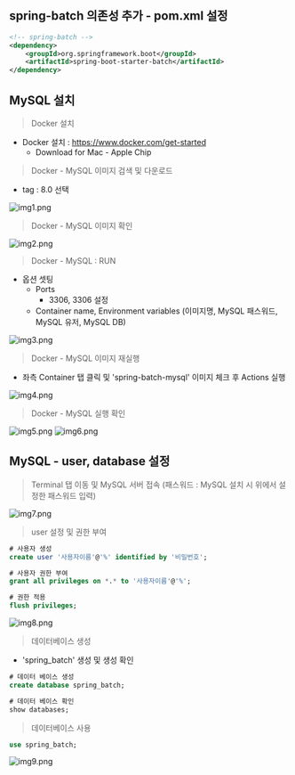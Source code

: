 ## spring-batch 의존성 추가 - pom.xml 설정

````xml
<!-- spring-batch -->
<dependency>
    <groupId>org.springframework.boot</groupId>
    <artifactId>spring-boot-starter-batch</artifactId>
</dependency>
````

## MySQL 설치

> Docker 설치

- Docker 설치 : https://www.docker.com/get-started
  - Download for Mac - Apple Chip

> Docker - MySQL 이미지 검색 및 다운로드

- tag : 8.0 선택

![img1.png](image/img1.png)

> Docker - MySQL 이미지 확인

![img2.png](image/img2.png)

> Docker - MySQL : RUN

- 옵션 셋팅
  - Ports
    - 3306, 3306 설정
  - Container name, Environment variables (이미지명, MySQL 패스워드, MySQL 유저, MySQL DB)

![img3.png](image/img3.png)

> Docker - MySQL 이미지 재실행

- 좌측 Container 탭 클릭 및 'spring-batch-mysql' 이미지 체크 후 Actions 실행

![img4.png](image/img4.png)

> Docker - MySQL 실행 확인

![img5.png](image/img5.png)
![img6.png](image/img6.png)

## MySQL - user, database 설정

> Terminal 탭 이동 및 MySQL 서버 접속 (패스워드 : MySQL 설치 시 위에서 설정한 패스워드 입력)

![img7.png](image/img7.png)

> user 설정 및 권한 부여

````sql
# 사용자 생성
create user '사용자이름'@'%' identified by '비밀번호';

# 사용자 권한 부여
grant all privileges on *.* to '사용자이름'@'%';

# 권한 적용
flush privileges;
````

![img8.png](image/img8.png)

> 데이터베이스 생성

- 'spring_batch' 생성 및 생성 확인

````sql
# 데이터 베이스 생성
create database spring_batch;

# 데이터 베이스 확인
show databases;
````

> 데이터베이스 사용

````sql
use spring_batch;
````

![img9.png](image/img9.png)